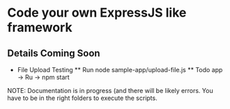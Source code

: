 # Code your own ExpressJS like framework

## Details Coming Soon

* File Upload Testing
**  Run node sample-app/upload-file.js 
**  Todo app -> Ru -> npm start

NOTE:  Documentation is in progress (and there will be likely errors. You have to be in the right
folders to execute the scripts.